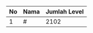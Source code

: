 | No | Nama            | Jumlah Level |
|----|-----------------|--------------|
| 1  | #    |    2102        |
